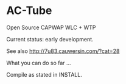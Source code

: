 AC-Tube
=======
Open Source CAPWAP WLC + WTP

Current status: early development.

See also http://7u83.cauwersin.com/?cat=28

What you can do so far ...

Compile as stated in INSTALL.

